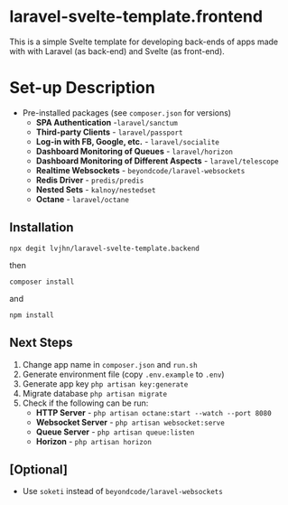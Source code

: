 # laravel-svelte-template.frontend

This is a simple Svelte template for developing back-ends of apps
made with with Laravel (as back-end) and Svelte (as front-end).

# Set-up Description

* Pre-installed packages (see `composer.json` for versions)
  * **SPA Authentication** -`laravel/sanctum`
  * **Third-party Clients** - `laravel/passport` 
  * **Log-in with FB, Google, etc.** - `laravel/socialite`
  * **Dashboard Monitoring of Queues** - `laravel/horizon`
  * **Dashboard Monitoring of Different Aspects** - `laravel/telescope`
  * **Realtime Websockets** - `beyondcode/laravel-websockets`
  * **Redis Driver** - `predis/predis`
  * **Nested Sets** - `kalnoy/nestedset` 
  * **Octane** - `laravel/octane`

## Installation 
```
npx degit lvjhn/laravel-svelte-template.backend
``` 
then
```
composer install
```
and 
```
npm install
```

## Next Steps 
1. Change app name in `composer.json` and `run.sh` 
2. Generate environment file (copy `.env.example` to `.env`)
3. Generate app key `php artisan key:generate`
4. Migrate database `php artisan migrate`
5. Check if the following can be run: 
    * **HTTP Server** - `php artisan octane:start --watch --port 8080` 
    * **Websocket Server** - `php artisan websocket:serve` 
    * **Queue Server** - `php artisan queue:listen`
    * **Horizon** - `php artisan horizon`

## [Optional]
* Use `soketi` instead of `beyondcode/laravel-websockets` 


